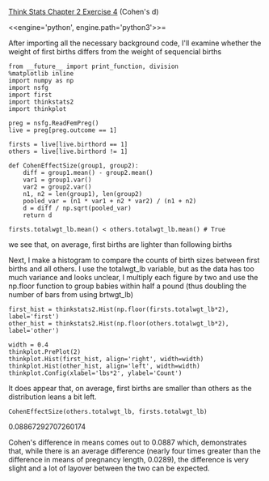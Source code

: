 [Think Stats Chapter 2 Exercise 4](http://greenteapress.com/thinkstats2/html/thinkstats2003.html#toc24) (Cohen's d)

<<engine='python', engine.path='python3'>>=

After importing all the necessary background code, I'll examine whether the weight of first births differs from the weight of sequencial births
```
from __future__ import print_function, division
%matplotlib inline
import numpy as np
import nsfg
import first
import thinkstats2
import thinkplot
```
```
preg = nsfg.ReadFemPreg()
live = preg[preg.outcome == 1]

firsts = live[live.birthord == 1]
others = live[live.birthord != 1]
```
```
def CohenEffectSize(group1, group2):
    diff = group1.mean() - group2.mean()
    var1 = group1.var()
    var2 = group2.var()
    n1, n2 = len(group1), len(group2)
    pooled_var = (n1 * var1 + n2 * var2) / (n1 + n2)
    d = diff / np.sqrt(pooled_var)
    return d
```
```
firsts.totalwgt_lb.mean() < others.totalwgt_lb.mean() # True
```
we see that, on average, first births are lighter than following births

Next, I make a histogram to compare the counts of birth sizes between first births and all others. I use the totalwgt_lb variable, but as the data has too much variance and looks unclear, I multiply each figure by two and use the np.floor function to group babies within half a pound (thus doubling the number of bars from using brtwgt_lb)
```
first_hist = thinkstats2.Hist(np.floor(firsts.totalwgt_lb*2), label='first')
other_hist = thinkstats2.Hist(np.floor(others.totalwgt_lb*2), label='other')
```
```
width = 0.4
thinkplot.PrePlot(2)
thinkplot.Hist(first_hist, align='right', width=width)
thinkplot.Hist(other_hist, align='left', width=width)
thinkplot.Config(xlabel='lbs*2', ylabel='Count')
```
It does appear that, on average, first births are smaller than others as the distribution leans a bit left.
```
CohenEffectSize(others.totalwgt_lb, firsts.totalwgt_lb)
```
0.08867292707260174

Cohen's difference in means comes out to 0.0887 which, demonstrates that, while there is an average difference (nearly four times greater than the difference in means of pregnancy length, 0.0289), the difference is very slight and a lot of layover between the two can be expected.
